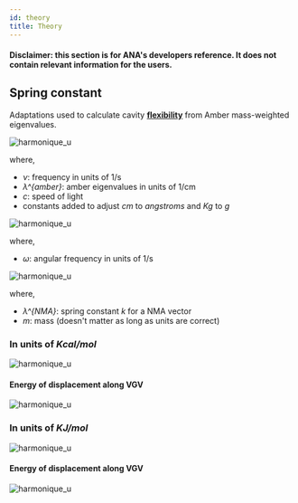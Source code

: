 ```yaml
---
id: theory
title: Theory
---
```


#### Disclaimer: this section is for ANA's developers reference. It does not contain relevant information for the users.

## Spring constant

Adaptations used to calculate cavity [**flexibility**](flexibility.html) from Amber mass-weighted eigenvalues.

<img src="https://latex.codecogs.com/svg.latex?\Large&space;\omega = \lambda_{amber} c \ 10^{8} \ 10^{3}" title="harmonique_u" />

where,

- *ν*: frequency in units of 1/s
- *λ^{amber}*: amber eigenvalues in units of 1/cm
- *c*: speed of light
- constants added to adjust *cm* to *angstroms* and *Kg* to *g*

<img src="https://latex.codecogs.com/svg.latex?\Large&space;\omega = 2\pi \nu " title="harmonique_u" />

where,

- *ω*: angular frequency in units of 1/s

<img src="https://latex.codecogs.com/svg.latex?\Large&space;\omega^{2} = \frac{\lambda_{NMA}}{m}" title="harmonique_u" />

where,

- *λ^{NMA}*: spring constant *k* for a NMA vector
- *m*: mass (doesn't matter as long as units are correct)


### In units of *Kcal/mol*

<img src="https://latex.codecogs.com/svg.latex?\Large&space;\lambda_{NMA} = 4 \pi^{2} c^{2} 4.184E^{-22} \lambda_{Amber}^{2}" title="harmonique_u" />

#### Energy of displacement along VGV

<img src="https://latex.codecogs.com/svg.latex?\Large&space;E_{VGV} = \frac{1}{2} \frac{1}{108.591^{2}} \sum_{i=1}^{3N-6} c_{i}^{2} \lambda_{i \ Amber}^{2}" title="harmonique_u" />

### In units of *KJ/mol*

<img src="https://latex.codecogs.com/svg.latex?\Large&space;\lambda_{NMA} = 4 \pi^{2} c^{2} E^{-22} \lambda_{Amber}^{2}" title="harmonique_u" />

#### Energy of displacement along VGV

<img src="https://latex.codecogs.com/svg.latex?\Large&space;E_{VGV} = \frac{1}{2} \frac{1}{53.088^{2}} \sum_{i=1}^{3N-6} c_{i}^{2} \lambda_{i \ Amber}^{2}" title="harmonique_u" />


